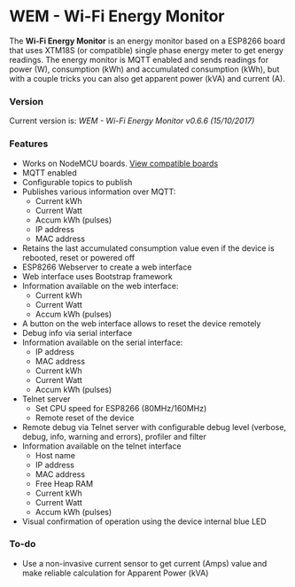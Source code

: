 # WEM - Wi-Fi Energy Monitor

The **Wi-Fi Energy Monitor** is an energy monitor based on a ESP8266 board that uses XTM18S (or compatible) single phase energy meter to get energy readings. The energy monitor is MQTT enabled and sends readings for power (W), consumption (kWh) and accumulated consumption (kWh), but with a couple tricks you can also get apparent power (kVA) and current (A).

### Version
Current version is: _WEM - Wi-Fi Energy Monitor v0.6.6 (15/10/2017)_

### Features
+ Works on NodeMCU boards. [View compatible boards](https://github.com/jorgeassuncao/ESP8266-Energy-Monitor/wiki/Parts-List)
+ MQTT enabled
+ Configurable topics to publish
+ Publishes various information over MQTT:
  + Current kWh
  + Current Watt
  + Accum kWh (pulses)
  + IP address
  + MAC address
+ Retains the last accumulated consumption value even if the device is rebooted, reset or powered off
+ ESP8266 Webserver to create a web interface
+ Web interface uses Bootstrap framework
+ Information available on the web interface:
  + Current kWh
  + Current Watt
  + Accum kWh (pulses)
+ A button on the web interface allows to reset the device remotely
+ Debug info via serial interface
+ Information available on the serial interface:
  + IP address
  + MAC address
  + Current kWh
  + Current Watt
  + Accum kWh (pulses)
+ Telnet server
  + Set CPU speed for ESP8266 (80MHz/160MHz)
  + Remote reset of the device
+ Remote debug via Telnet server with configurable debug level (verbose, debug, info, warning and errors), profiler and filter
+ Information available on the telnet interface
  + Host name
  + IP address
  + MAC address
  + Free Heap RAM
  + Current kWh
  + Current Watt
  + Accum kWh (pulses)
+ Visual confirmation of operation using the device internal blue LED


### To-do
+ Use a non-invasive current sensor to get current (Amps) value and make reliable calculation for Apparent Power (kVA)

